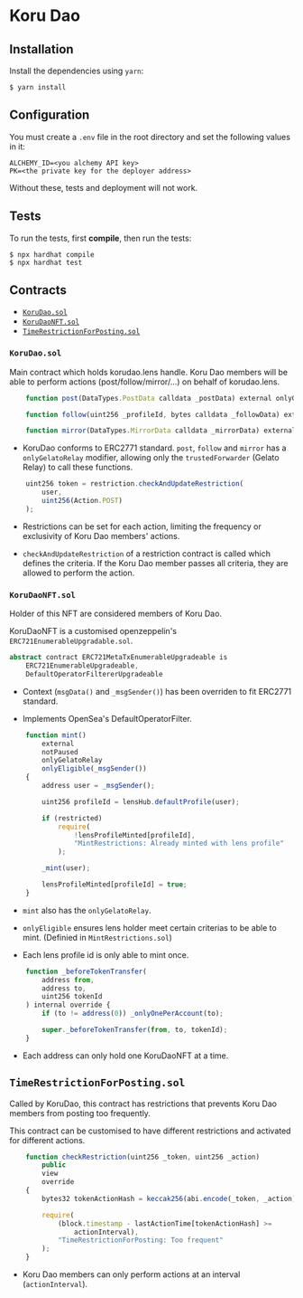 # Koru Dao

## Installation

Install the dependencies using `yarn`:

```console
$ yarn install
```

## Configuration

You must create a `.env` file in the root directory and set the following values
in it:

```
ALCHEMY_ID=<you alchemy API key>
PK=<the private key for the deployer address>
```

Without these, tests and deployment will not work.

## Tests

To run the tests, first **compile**, then run the tests:

```console
$ npx hardhat compile
$ npx hardhat test
```

## Contracts

- [`KoruDao.sol`](#korudaosol)
- [`KoruDaoNFT.sol`](#korudaonftsol)
- [`TimeRestrictionForPosting.sol`](#timerestrictionforpostingsol)

### `KoruDao.sol`

Main contract which holds korudao.lens handle. Koru Dao members will be able to perform actions (post/follow/mirror/...) on behalf of korudao.lens.

```ts
    function post(DataTypes.PostData calldata _postData) external onlyGelatoRelay

    function follow(uint256 _profileId, bytes calldata _followData) external onlyGelatoRelay

    function mirror(DataTypes.MirrorData calldata _mirrorData) external onlyGelatoRelay
```

- KoruDao conforms to ERC2771 standard. `post`, `follow` and `mirror` has a `onlyGelatoRelay` modifier, allowing only the `trustedForwarder` (Gelato Relay) to call these functions.

```ts
    uint256 token = restriction.checkAndUpdateRestriction(
        user,
        uint256(Action.POST)
    );
```

- Restrictions can be set for each action, limiting the frequency or exclusivity of Koru Dao members' actions.

- `checkAndUpdateRestriction` of a restriction contract is called which defines the criteria. If the Koru Dao member passes all criteria, they are allowed to perform the action.

### `KoruDaoNFT.sol`

Holder of this NFT are considered members of Koru Dao.

KoruDaoNFT is a customised openzeppelin's `ERC721EnumerableUpgradable.sol`.

```ts
abstract contract ERC721MetaTxEnumerableUpgradeable is
    ERC721EnumerableUpgradeable,
    DefaultOperatorFiltererUpgradeable

```

- Context (`msgData()` and `_msgSender()`) has been overriden to fit ERC2771 standard.

- Implements OpenSea's DefaultOperatorFilter.

```ts
    function mint()
        external
        notPaused
        onlyGelatoRelay
        onlyEligible(_msgSender())
    {
        address user = _msgSender();

        uint256 profileId = lensHub.defaultProfile(user);

        if (restricted)
            require(
                !lensProfileMinted[profileId],
                "MintRestrictions: Already minted with lens profile"
            );

        _mint(user);

        lensProfileMinted[profileId] = true;
    }
```

- `mint` also has the `onlyGelatoRelay`.

- `onlyEligible` ensures lens holder meet certain criterias to be able to mint. (Definied in `MintRestrictions.sol`)

- Each lens profile id is only able to mint once.

```ts
    function _beforeTokenTransfer(
        address from,
        address to,
        uint256 tokenId
    ) internal override {
        if (to != address(0)) _onlyOnePerAccount(to);

        super._beforeTokenTransfer(from, to, tokenId);
    }
```

- Each address can only hold one KoruDaoNFT at a time.

## `TimeRestrictionForPosting.sol`

Called by KoruDao, this contract has restrictions that prevents Koru Dao members from posting too frequently.

This contract can be customised to have different restrictions and activated for different actions.

```ts
    function checkRestriction(uint256 _token, uint256 _action)
        public
        view
        override
    {
        bytes32 tokenActionHash = keccak256(abi.encode(_token, _action));

        require(
            (block.timestamp - lastActionTime[tokenActionHash] >=
                actionInterval),
            "TimeRestrictionForPosting: Too frequent"
        );
    }
```

- Koru Dao members can only perform actions at an interval (`actionInterval`).
